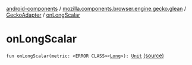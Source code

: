 [android-components](../../index.md) / [mozilla.components.browser.engine.gecko.glean](../index.md) / [GeckoAdapter](index.md) / [onLongScalar](./on-long-scalar.md)

# onLongScalar

`fun onLongScalar(metric: <ERROR CLASS><`[`Long`](https://kotlinlang.org/api/latest/jvm/stdlib/kotlin/-long/index.html)`>): `[`Unit`](https://kotlinlang.org/api/latest/jvm/stdlib/kotlin/-unit/index.html) [(source)](https://github.com/mozilla-mobile/android-components/blob/master/components/browser/engine-gecko-nightly/src/main/java/mozilla/components/browser/engine/gecko/glean/GeckoAdapter.kt#L36)